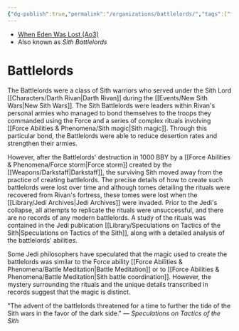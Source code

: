 ```yaml
---
{"dg-publish":true,"permalink":"/organizations/battlelords/","tags":["faction","sith"],"noteIcon":"saber1"}
---
```


- [When Eden Was Lost (Ao3)](https://archiveofourown.org/works/19334440)
- Also known as *Sith Battlelords*
# Battlelords
The Battlelords were a class of Sith warriors who served under the Sith Lord [[Characters/Darth Rivan\|Darth Rivan]] during the [[Events/New Sith Wars\|New Sith Wars]]. The Sith Battlelords were leaders within Rivan's personal armies who managed to bond themselves to the troops they commanded using the Force and a series of complex rituals involving [[Force Abilities & Phenomena/Sith magic\|Sith magic]]. Through this particular bond, the Battlelords were able to reduce desertion rates and strengthen their armies. 

However, after the Battlelords' destruction in 1000 BBY by a [[Force Abilities & Phenomena/Force storm\|Force storm]] created by the [[Weapons/Darkstaff\|Darkstaff]], the surviving Sith moved away from the practice of creating battlelords. The precise details of how to create such battlelords were lost over time and although tomes detailing the rituals were recovered from Rivan's fortress, these tomes were lost when the [[Library/Jedi Archives\|Jedi Archives]] were invaded. Prior to the Jedi's collapse, all attempts to replicate the rituals were unsuccessful, and there are no records of any modern battlelords. A study of the rituals was contained in the Jedi publication [[Library/Speculations on Tactics of the Sith\|Speculations on Tactics of the Sith]], along with a detailed analysis of the battlelords' abilities. 

Some Jedi philosophers have speculated that the magic used to create the battlelords was similar to the Force ability [[Force Abilities & Phenomena/Battle Meditation\|Battle Meditation]] or to [[Force Abilities & Phenomena/Battle Meditation\|Sith battle coordination]]. However, the mystery surrounding the rituals and the unique details transcribed in records suggest that the magic is distinct. 

"The advent of the battlelords threatened for a time to further the tide of the Sith wars in the favor of the dark side." — *Speculations on Tactics of the Sith*